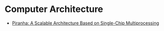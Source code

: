 # Computer Architecture

* [Piranha: A Scalable Architecture Based on Single-Chip Multiprocessing](http://barroso.org/publications/isca00.pdf)
